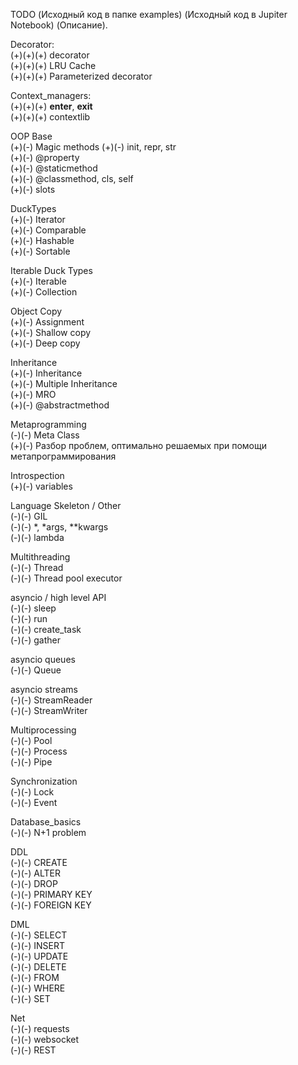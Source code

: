 TODO (Исходный код в папке examples) (Исходный код в Jupiter Notebook) (Описание).  

Decorator:  
(+)(+)(+) decorator  
(+)(+)(+) LRU Cache  
(+)(+)(+) Parameterized decorator  

Context_managers:  
(+)(+)(+) __enter__, __exit__  
(+)(+)(+) contextlib  

OOP Base  
(+)(-) Magic methods
(+)(-) init, repr, str  
(+)(-) @property  
(+)(-) @staticmethod  
(+)(-) @classmethod, cls, self  
(+)(-) slots  

DuckTypes  
(+)(-) Iterator  
(+)(-) Comparable  
(+)(-) Hashable  
(+)(-) Sortable  

Iterable Duck Types  
(+)(-) Iterable  
(+)(-) Collection  

Object Copy  
(+)(-) Assignment  
(+)(-) Shallow copy  
(+)(-) Deep copy  

Inheritance  
(+)(-) Inheritance  
(+)(-) Multiple Inheritance  
(+)(-) MRO  
(+)(-) @abstractmethod  

Metaprogramming  
(-)(-) Meta Class  
(+)(-) Разбор проблем, оптимально решаемых при помощи метапрограммирования  

Introspection  
(+)(-) variables  

Language Skeleton / Other  
(-)(-) GIL  
(-)(-) *, *args, **kwargs  
(-)(-) lambda  

Multithreading  
(-)(-) Thread  
(-)(-) Thread pool executor  

asyncio / high level API  
(-)(-) sleep  
(-)(-) run  
(-)(-) create_task  
(-)(-) gather  

asyncio queues  
(-)(-) Queue  

asyncio streams  
(-)(-) StreamReader  
(-)(-) StreamWriter  

Multiprocessing  
(-)(-) Pool  
(-)(-) Process  
(-)(-) Pipe  

Synchronization  
(-)(-) Lock  
(-)(-) Event  

Database_basics  
(-)(-) N+1 problem  

DDL  
(-)(-) CREATE  
(-)(-) ALTER  
(-)(-) DROP  
(-)(-) PRIMARY KEY  
(-)(-) FOREIGN KEY  

DML  
(-)(-) SELECT  
(-)(-) INSERT  
(-)(-) UPDATE  
(-)(-) DELETE  
(-)(-) FROM  
(-)(-) WHERE  
(-)(-) SET  

Net  
(-)(-) requests  
(-)(-) websocket  
(-)(-) REST  
